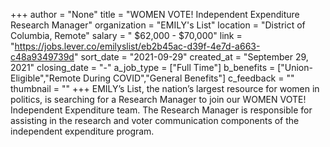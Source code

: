+++
author = "None"
title = "WOMEN VOTE! Independent Expenditure Research Manager"
organization = "EMILY's List"
location = "District of Columbia, Remote"
salary = " $62,000 - $70,000"
link = "https://jobs.lever.co/emilyslist/eb2b45ac-d39f-4e7d-a663-c48a9349739d"
sort_date = "2021-09-29"
created_at = "September 29, 2021"
closing_date = "-"
a_job_type = ["Full Time"]
b_benefits = ["Union-Eligible","Remote During COVID","General Benefits"]
c_feedback = ""
thumbnail = ""
+++
EMILY’s List, the nation’s largest resource for women in politics, is searching for a Research Manager to join our WOMEN VOTE! Independent Expenditure team.  The Research Manager is responsible for assisting in the research and voter communication components of the independent expenditure program.